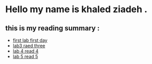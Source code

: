 # Hello my name is **khaled ziadeh** .

## this is my reading summary :

* [first lab first day](https://khaedzi.github.io/reading-notes/lab1-growth-mindset)
* [lab3 raed three](https://khaedzi.github.io/reading-notes/read03)
* [lab 4 read 4](https://khaedzi.github.io/reading-notes/read4)
* [lab 5 read 5](https://khaedzi.github.io/reading-notes/lab05-cssinttro)
